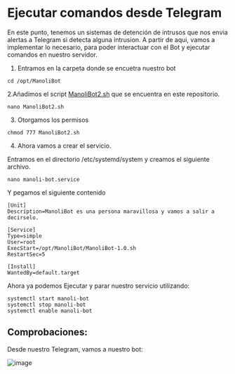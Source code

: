 # Ejecutar comandos desde Telegram

En este punto, tenemos un sistemas de detención de intrusos que nos envia alertas a Telegram si detecta alguna intrusion. 
A partir de aqui, vamos a implementar lo necesario, para poder interactuar con el Bot y ejecutar comandos en nuestro servidor. 


1. Entramos en la carpeta donde se encuetra nuestro bot
   
```
cd /opt/ManoliBot
```

2.Añadimos el script [ManoliBot2.sh](ManoliBot2.sh) que se encuentra en este repositorio.

```
nano ManoliBot2.sh
```

3. Otorgamos los permisos

```
chmod 777 ManoliBot2.sh
```

4. Ahora vamos a crear el servicio.

Entramos en el directorio /etc/systemd/system y creamos el siguiente archivo.

```
nano manoli-bot.service
```
Y pegamos el siguiente contenido

```
[Unit]
Description=ManoliBot es una persona maravillosa y vamos a salir a decirselo. 

[Service]
Type=simple
User=root
ExecStart=/opt/ManoliBot/ManoliBot-1.0.sh
RestartSec=5

[Install]
WantedBy=default.target

```

Ahora ya podemos Ejecutar y parar nuestro servicio utilizando: 

```
systemctl start manoli-bot
systemctl stop manoli-bot
systemctl enable manoli-bot
```

## Comprobaciones:

Desde nuestro Telegram, vamos a nuestro bot:

![image](https://github.com/Scosrom/Suricata-Telegram/assets/114906778/bf392f33-6f3b-4d80-b7cd-4e0562ed3836)
